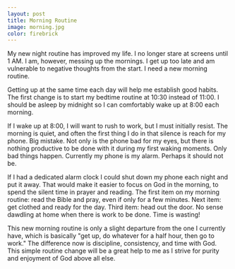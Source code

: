 ```yaml
---
layout: post
title: Morning Routine
image: morning.jpg
color: firebrick
---
```


My new night routine has improved my life. I no longer stare at screens until 1 AM. I am, however, messing up the mornings. I get up too late and am vulnerable to negative thoughts from the start. I need a new morning routine.

Getting up at the same time each day will help me establish good habits. The first change is to start my bedtime routine at 10:30 instead of 11:00. I should be asleep by midnight so I can comfortably wake up at 8:00 each morning.

If I wake up at 8:00, I will want to rush to work, but I must initially resist. The morning is quiet, and often the first thing I do in that silence is reach for my phone. Big mistake. Not only is the phone bad for my eyes, but there is nothing productive to be done with it during my first waking moments. Only bad things happen. Currently my phone is my alarm. Perhaps it should not be.

If I had a dedicated alarm clock I could shut down my phone each night and put it away. That would make it easier to focus on God in the morning, to spend the silent time in prayer and reading. The first item on my morning routine: read the Bible and pray, even if only for a few minutes. Next item: get clothed and ready for the day. Third item: head out the door. No sense dawdling at home when there is work to be done. Time is wasting!

This new morning routine is only a slight departure from the one I currently have, which is basically "get up, do whatever for a half hour, then go to work." The difference now is discipline, consistency, and time with God. This simple routine change will be a great help to me as I strive for purity and enjoyment of God above all else.